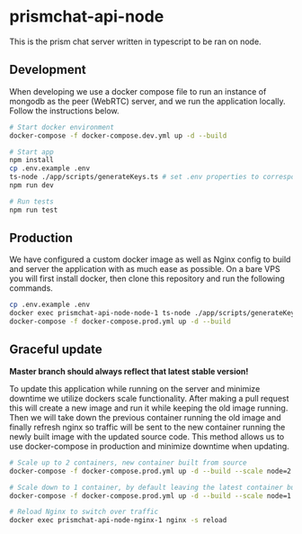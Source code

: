 # prismchat-api-node

This is the prism chat server written in typescript to be ran on node.

## Development

When developing we use a docker compose file to run an instance of mongodb as the peer (WebRTC) server, and we run the application locally. Follow the instructions below.

``` bash
# Start docker environment
docker-compose -f docker-compose.dev.yml up -d --build

# Start app
npm install
cp .env.example .env
ts-node ./app/scripts/generateKeys.ts # set .env properties to corresponding values
npm run dev

# Run tests
npm run test
```

## Production

We have configured a custom docker image as well as Nginx config to build and server the application with as much ease as possible. On a bare VPS you will first install docker, then clone this repository and run the following commands.

``` bash
cp .env.example .env
docker exec prismchat-api-node-node-1 ts-node ./app/scripts/generateKeys.ts # set .env properties to corresponding values
docker-compose -f docker-compose.prod.yml up -d --build
```

## Graceful update

**Master branch should always reflect that latest stable version!**

To update this application while running on the server and minimize downtime we utilize dockers scale functionality. After making a pull request this will create a new image and run it while keeping the old image running. Then we will take down the previous container running the old image and finally refresh nginx so traffic will be sent to the new container running the newly built image with the updated source code. This method allows us to use docker-compose in production and minimize downtime when updating.

``` bash
# Scale up to 2 containers, new container built from source
docker-compose -f docker-compose.prod.yml up -d --build --scale node=2 --no-recreate

# Scale down to 1 container, by default leaving the latest container built
docker-compose -f docker-compose.prod.yml up -d --build --scale node=1 --no-recreate

# Reload Nginx to switch over traffic
docker exec prismchat-api-node-nginx-1 nginx -s reload
```
